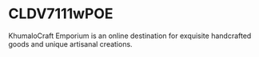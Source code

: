 # CLDV7111wPOE
KhumaloCraft Emporium is an online destination for exquisite handcrafted goods and unique artisanal creations.
